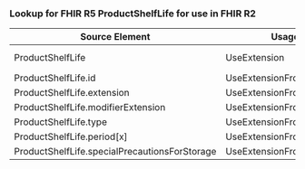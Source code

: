 ### Lookup for FHIR R5 ProductShelfLife for use in FHIR R2

| Source Element | Usage | Target |
| -------------- | ----- | ------ |
| ProductShelfLife | UseExtension | http://hl7.org/fhir/5.0/StructureDefinition/extension-ProductShelfLife |
| ProductShelfLife.id | UseExtensionFromAncestor | - |
| ProductShelfLife.extension | UseExtensionFromAncestor | - |
| ProductShelfLife.modifierExtension | UseExtensionFromAncestor | - |
| ProductShelfLife.type | UseExtensionFromAncestor | - |
| ProductShelfLife.period[x] | UseExtensionFromAncestor | - |
| ProductShelfLife.specialPrecautionsForStorage | UseExtensionFromAncestor | - |
